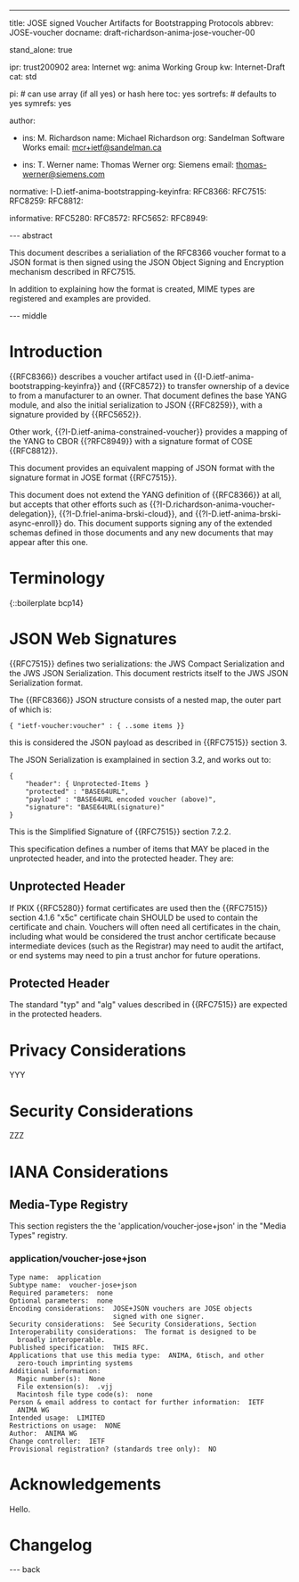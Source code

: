 ---
title: JOSE signed Voucher Artifacts for Bootstrapping Protocols
abbrev: JOSE-voucher
docname: draft-richardson-anima-jose-voucher-00

stand_alone: true

ipr: trust200902
area: Internet
wg: anima Working Group
kw: Internet-Draft
cat: std

pi:    # can use array (if all yes) or hash here
  toc: yes
  sortrefs:   # defaults to yes
  symrefs: yes

author:


- ins: M. Richardson
  name: Michael Richardson
  org: Sandelman Software Works
  email: mcr+ietf@sandelman.ca

- ins: T. Werner
  name: Thomas Werner
  org: Siemens
  email: thomas-werner@siemens.com

normative:
  I-D.ietf-anima-bootstrapping-keyinfra:
  RFC8366:
  RFC7515:
  RFC8259:
  RFC8812:

informative:
  RFC5280:
  RFC8572:
  RFC5652:
  RFC8949:

--- abstract

This document describes a serialiation of the RFC8366 voucher format to a JSON format is then signed using the JSON Object Signing and Encryption mechanism described in RFC7515.

In addition to explaining how the format is created, MIME types are registered and examples are provided.

--- middle

# Introduction

{{RFC8366}} describes a voucher artifact used in {{I-D.ietf-anima-bootstrapping-keyinfra}} and {{RFC8572}} to transfer ownership of a device to from a manufacturer to an owner.
That document defines the base YANG module, and also the initial serialization to JSON {{RFC8259}}, with a signature provided by {{RFC5652}}.

Other work, {{?I-D.ietf-anima-constrained-voucher}} provides a mapping of the YANG to CBOR {{?RFC8949}} with a signature format of COSE {{RFC8812}}.

This document provides an equivalent mapping of JSON format with the signature format in JOSE format {{RFC7515}}.

This document does not extend the YANG definition of {{RFC8366}} at all, but accepts that other efforts such as {{?I-D.richardson-anima-voucher-delegation}}, {{?I-D.friel-anima-brski-cloud}}, and {{?I-D.ietf-anima-brski-async-enroll}} do.
This document supports signing any of the extended schemas defined in those documents and any new documents that may appear after this one.

# Terminology

{::boilerplate bcp14}

# JSON Web Signatures

{{RFC7515}} defines two serializations: the JWS Compact Serialization and the JWS JSON Serialization.
This document restricts itself to the JWS JSON Serialization format.

The {{RFC8366}} JSON structure consists of a nested map, the outer part of which is:

~~~~
{ "ietf-voucher:voucher" : { ..some items }}
~~~~

this is considered the JSON payload as described in {{RFC7515}} section 3.

The JSON Serialization is examplained in section 3.2, and works out to:

~~~~
{
    "header": { Unprotected-Items }
    "protected" : "BASE64URL",
    "payload" : "BASE64URL encoded voucher (above)",
    "signature": "BASE64URL(signature)"
}
~~~~

This is the Simplified Signature of {{RFC7515}} section 7.2.2.

This specification defines a number of items that MAY be placed in the unprotected header,
and into the protected header.
They are:

## Unprotected Header

If PKIX {{RFC5280}} format certificates are used then the {{RFC7515}} section 4.1.6 "x5c"
certificate chain SHOULD be used to contain the certificate and chain.
Vouchers will often need all certificates in the chain, including what would be considered the trust anchor certificate because intermediate devices (such as the Registrar) may need to audit the artifact,
or end systems may need to pin a trust anchor for future operations.

## Protected Header

The standard "typ" and "alg" values described in {{RFC7515}} are expected in the protected headers.

# Privacy Considerations

YYY

# Security Considerations

ZZZ

# IANA Considerations

## Media-Type Registry

This section registers the the 'application/voucher-jose+json' in the "Media Types" registry.

### application/voucher-jose+json

    Type name:  application
    Subtype name:  voucher-jose+json
    Required parameters:  none
    Optional parameters:  none
    Encoding considerations:  JOSE+JSON vouchers are JOSE objects
                              signed with one signer.
    Security considerations:  See Security Considerations, Section
    Interoperability considerations:  The format is designed to be
      broadly interoperable.
    Published specification:  THIS RFC.
    Applications that use this media type:  ANIMA, 6tisch, and other
      zero-touch imprinting systems
    Additional information:
      Magic number(s):  None
      File extension(s):  .vjj
      Macintosh file type code(s):  none
    Person & email address to contact for further information:  IETF
      ANIMA WG
    Intended usage:  LIMITED
    Restrictions on usage:  NONE
    Author:  ANIMA WG
    Change controller:  IETF
    Provisional registration? (standards tree only):  NO

# Acknowledgements

Hello.

# Changelog


--- back

